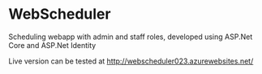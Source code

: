 # WebScheduler
Scheduling webapp with admin and staff roles, developed using ASP.Net Core and ASP.Net Identity

Live version can be tested at http://webscheduler023.azurewebsites.net/
